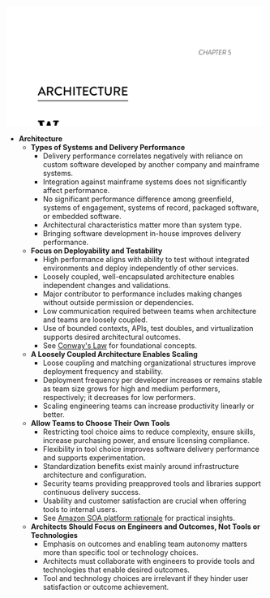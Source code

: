 ![architecture-ch05](architecture-ch05.best.png)

- **Architecture**
  - **Types of Systems and Delivery Performance**
    - Delivery performance correlates negatively with reliance on custom software developed by another company and mainframe systems.
    - Integration against mainframe systems does not significantly affect performance.
    - No significant performance difference among greenfield, systems of engagement, systems of record, packaged software, or embedded software.
    - Architectural characteristics matter more than system type.
    - Bringing software development in-house improves delivery performance.
  - **Focus on Deployability and Testability**
    - High performance aligns with ability to test without integrated environments and deploy independently of other services.
    - Loosely coupled, well-encapsulated architecture enables independent changes and validations.
    - Major contributor to performance includes making changes without outside permission or dependencies.
    - Low communication required between teams when architecture and teams are loosely coupled.
    - Use of bounded contexts, APIs, test doubles, and virtualization supports desired architectural outcomes.
    - See [Conway's Law](https://en.wikipedia.org/wiki/Conway%27s_law) for foundational concepts.
  - **A Loosely Coupled Architecture Enables Scaling**
    - Loose coupling and matching organizational structures improve deployment frequency and stability.
    - Deployment frequency per developer increases or remains stable as team size grows for high and medium performers, respectively; it decreases for low performers.
    - Scaling engineering teams can increase productivity linearly or better.
  - **Allow Teams to Choose Their Own Tools**
    - Restricting tool choice aims to reduce complexity, ensure skills, increase purchasing power, and ensure licensing compliance.
    - Flexibility in tool choice improves software delivery performance and supports experimentation.
    - Standardization benefits exist mainly around infrastructure architecture and configuration.
    - Security teams providing preapproved tools and libraries support continuous delivery success.
    - Usability and customer satisfaction are crucial when offering tools to internal users.
    - See [Amazon SOA platform rationale](http://bit.ly/yegge-platform-rant) for practical insights.
  - **Architects Should Focus on Engineers and Outcomes, Not Tools or Technologies**
    - Emphasis on outcomes and enabling team autonomy matters more than specific tool or technology choices.
    - Architects must collaborate with engineers to provide tools and technologies that enable desired outcomes.
    - Tool and technology choices are irrelevant if they hinder user satisfaction or outcome achievement.
